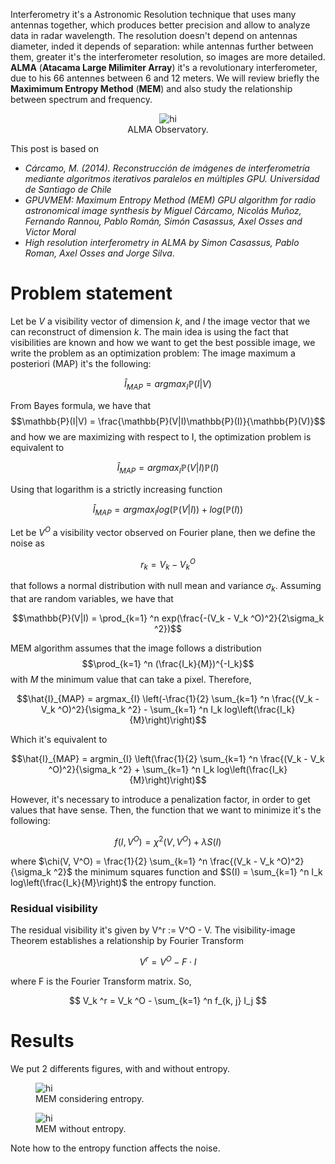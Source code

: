 Interferometry it's a Astronomic Resolution technique that uses many antennas together, which produces better precision and allow to analyze data in radar wavelength.
The resolution doesn't depend on antennas diameter, inded it depends of separation: while antennas further between them, greater it's the interferometer resolution, so images are more detailed. <b>ALMA</b> (<strong>Atacama Large Milimiter Array</strong>) it's a revolutionary interferometer, due to his 66 antennes between 6 and 12 meters.
We will review briefly the <b>Maximimum Entropy Method</b> (<strong>MEM</strong>) and also study the relationship between spectrum and frequency.

<center>
  <figure>
    <img src="https://raw.githubusercontent.com/RodrigoZelada/RodrigoZelada.github.io/master/images/ALMA.jpg" alt="hi" class="inline"/>
    <figcaption>ALMA Observatory.</figcaption>
  </figure>
</center>

This post is based on 
<ul>
  <li><i>Cárcamo, M. (2014). Reconstrucción de imágenes de interferometría mediante algoritmos iterativos paralelos en múltiples GPU. Universidad de Santiago
    de Chile </i> </li>
  <li><i>GPUVMEM: Maximum Entropy Method (MEM) GPU algorithm for radio astronomical image synthesis by Miguel Cárcamo, Nicolás Muñoz, Fernando Rannou, Pablo Román, Simón Casassus, Axel Osses and Victor Moral</i> </li>
    <li><i>High resolution interferometry in ALMA by Simon Casassus, Pablo Roman, Axel Osses and Jorge Silva</i>. </li>
</ul>

<h1> Problem statement </h1>

Let be $V$ a visibility vector of dimension $k$, and $I$ the image vector that we can reconstruct of dimension $k$. The main idea is using the fact that visibilities are known and how we want to get the best possible image, we write the problem as an optimization problem:
The image maximum a posteriori (MAP) it's the following:

$$\hat{I}_{MAP} = argmax_{I} \mathbb{P}(I|V)$$

From Bayes formula, we have that 
$$\mathbb{P}(I|V) = \frac{\mathbb{P}(V|I)\mathbb{P}(I)}{\mathbb{P}(V)}$$
and how we are maximizing with respect to I, the optimization problem is equivalent to

$$\hat{I}_{MAP} = argmax_{I} \mathbb{P}(V|I)\mathbb{P}(I)$$

Using that logarithm is a strictly increasing function

$$\hat{I}_{MAP} = argmax_{I} log(\mathbb{P}(V|I)) + log(\mathbb{P}(I))$$

Let be $V^O$ a visibility vector observed on Fourier plane, then we define the noise as

$$r_k = V_k - V_k ^O$$

that follows a normal distribution with null mean and variance $\sigma_k$.
Assuming that are random variables, we have that

$$\mathbb{P}(V|I) = \prod_{k=1} ^n exp(\frac{-(V_k - V_k ^O)^2}{2\sigma_k ^2})$$

MEM algorithm assumes that the image follows a distribution $$\prod_{k=1} ^n (\frac{I_k}{M})^{-I_k}$$
with $M$ the minimum value that can take a pixel. Therefore,

$$\hat{I}_{MAP} = argmax_{I} \left(-\frac{1}{2} \sum_{k=1} ^n \frac{(V_k - V_k ^O)^2}{\sigma_k ^2} - \sum_{k=1} ^n I_k log\left(\frac{I_k}{M}\right)\right)$$

Which it's equivalent to

$$\hat{I}_{MAP} = argmin_{I} \left(\frac{1}{2} \sum_{k=1} ^n \frac{(V_k - V_k ^O)^2}{\sigma_k ^2} + \sum_{k=1} ^n I_k log\left(\frac{I_k}{M}\right)\right)$$

However, it's necessary to introduce a penalization factor, in order to get values that have sense. 
Then, the function that we want to minimize it's the following:

$$f(I, V^O) = \chi ^2 (V,V^O) + \lambda S(I)$$

where $\chi(V, V^O) = \frac{1}{2}  \sum_{k=1} ^n \frac{(V_k - V_k ^O)^2}{\sigma_k ^2}$ the minimum squares function
and $S(I) = \sum_{k=1} ^n I_k log\left(\frac{I_k}{M}\right)$ the entropy function.

<h3> Residual visibility </h3>

The residual visibility it's given by V^r := V^O - V. The visibility-image Theorem establishes a relationship by Fourier Transform

$$V^r = V^O - F \cdot I$$

where F is the Fourier Transform matrix. So,

$$ V_k ^r = V_k ^O - \sum_{k=1} ^n f_{k, j} I_j $$

<h1> Results </h1>

We put 2 differents figures, with and without entropy.

<figure>
  <img src="https://raw.githubusercontent.com/RodrigoZelada/RodrigoZelada.github.io/master/images/M%3D05M0.png" alt="hi" class="inline"/>
  <figcaption>MEM considering entropy.</figcaption>
</figure> 

<figure>
  <img src="https://raw.githubusercontent.com/RodrigoZelada/RodrigoZelada.github.io/master/images/SEM%3D05M0.png" alt="hi" class="inline"/>
  <figcaption>MEM without entropy.</figcaption>
</figure> 

Note how to the entropy function affects the noise.

